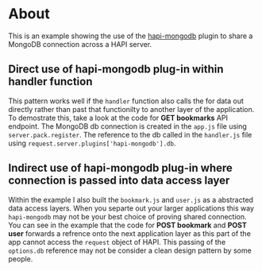 # About

This is an example showing the use of the [hapi-mongodb](https://github.com/Marsup/hapi-mongodb) plugin to share a MongoDB connection across a HAPI server. 





## Direct use of hapi-mongodb plug-in within handler function
This pattern works well if the ```handler``` function also calls the for data out directly rather than past that functionilty to another layer of the application. To demostrate this, take a look at the code for **GET bookmarks** API endpoint. The MongoDB db connection is created in the ```app.js``` file using ```server.pack.register```. The reference to the db called in the ```handler.js``` file using ```request.server.plugins['hapi-mongodb'].db```.

## Indirect use of hapi-mongodb plug-in where connection is passed into data access layer
Within the example I also built the ```bookmark.js``` and ```user.js``` as a abstracted data access layers. When you separte out your larger applications this way ```hapi-mongodb``` may not be your best choice of proving shared connection. You can see in the example that the code for **POST bookmark** and **POST user**  forwards a refrence onto the next application layer as this part of the app cannot access the ```request``` object of HAPI. This passing of the ```options.db``` reference may not be consider a clean design pattern by some people.
